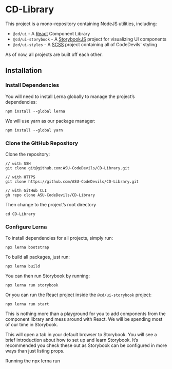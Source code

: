 
# CD-Library
This project is a mono-repository containing NodeJS utilities, including:

* `@cd/ui` - A [React](https://reactjs.org/) Component Library
* `@cd/ui-storybook` - A [StorybookJS](https://storybook.js.org/) project for visualizing UI components
* `@cd/ui-styles` - A [SCSS](https://sass-lang.com/) project containing all of CodeDevils' styling

As of now, all projects are built off each other.

## Installation

### Install Dependencies

You will need to install Lerna globally to manage the project’s dependencies:

```
npm install --global lerna
```

We will use yarn as our package manager:

```
npm install --global yarn 
```

### Clone the GitHub Repository

Clone the repository:

```
// with SSH
git clone git@github.com:ASU-CodeDevils/CD-Library.git

// with HTTPS
git clone https://github.com/ASU-CodeDevils/CD-Library.git

// with GitHub CLI
gh repo clone ASU-CodeDevils/CD-Library
```

Then change to the project’s root directory

```
cd CD-Library
```

### Configure Lerna

To install dependencies for all projects, simply run:

```
npx lerna bootstrap
```

To build all packages, just run:

```
npx lerna build
```

You can then run Storybook by running:

```
npx lerna run storybook
```

Or you can run the React project inside the `@cd/ui-storybook` project:

```
npx lerna run start
```

This is nothing more than a playground for you to add components from the component library
and mess around with React. We will be spending most of our time in Storybook.

This will open a tab in your default browser to Storybook. You will see a brief introduction about how to set up and learn Storybook. It’s recommended you check these out as Storybook can be configured in more ways than just listing props.

Running the npx lerna run <script> command will run all packages with the <script> command specified in their package.json.

### Linting

Linting and formatting is set up as a combination of ESLint and Prettier.

To run the linter:

```
yarn lint
# or to make certain fixes for you
yarn lint:fix
```

You have 2 options when running the Prettier.

1. Run the command `yarn prettify`, which will run Prettier on all applicable files.
2. Install the Prettier VSCode extension. The settings are set up so that Prettier will run each time you save a file.
